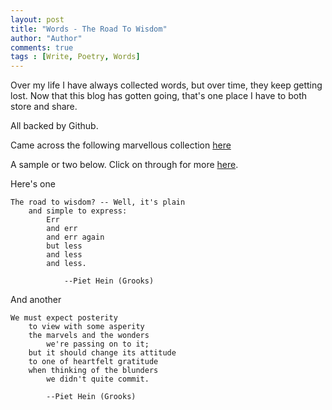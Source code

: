 ```yaml
--- 
layout: post
title: "Words - The Road To Wisdom"
author: "Author"
comments: true
tags : [Write, Poetry, Words]
---
```


Over my life I have always collected words, but over time, they keep getting lost. Now that this blog has gotten going, that's one place I have to both store and share.

All backed by Github. 

Came across the following marvellous collection [here](http://leptonica.com/cachedpages/grooks/grooks.html)

A sample or two below. Click on through for more [here](http://www.archimedes-lab.org/grooks.html).

Here's one

    The road to wisdom? -- Well, it's plain
        and simple to express:
            Err
            and err
            and err again
            but less
            and less
            and less.

                --Piet Hein (Grooks)

And another 

    We must expect posterity
        to view with some asperity
        the marvels and the wonders
            we're passing on to it;
        but it should change its attitude
        to one of heartfelt gratitude
        when thinking of the blunders
            we didn't quite commit.

            --Piet Hein (Grooks)

